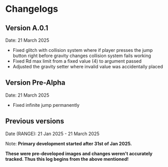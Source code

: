 # Changelogs

## Version A.0.1

Date: 21 March 2025

* Fixed glitch with collision system where if player presses the jump button right before gravity changes collision system fails working
* Fixed Rd max limit from a fixed value (4) to argument passed
* Adjusted the gravity setter where invalid value was accidentally placed

## Version Pre-Alpha

Date: 21 March 2025

* Fixed infinite jump permanently

## Previous versions

Date (RANGE): 21 Jan 2025 - 21 March 2025

Note: **Primary development started after 31st of Jan 2025.**

**These were pre-developed images and changes weren't accurately tracked. Thus this log begins from the above mentioned!**
